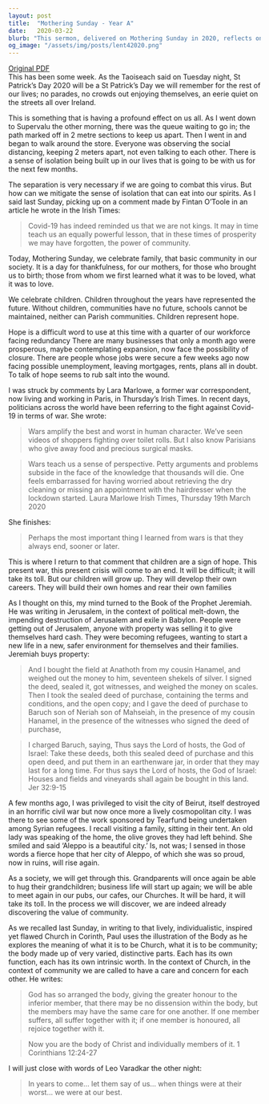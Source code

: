 ```yaml
---
layout: post
title:  "Mothering Sunday - Year A"
date:   2020-03-22
blurb: "This sermon, delivered on Mothering Sunday in 2020, reflects on the profound effects of the Covid-19 pandemic on society. It emphasizes the importance of community in these trying times and the hope symbolized by children, who represent the future. The sermon also draws parallels between the current crisis and the biblical story of Jeremiah, highlighting the resilience and hope inherent in humanity."
og_image: "/assets/img/posts/lent42020.png"
---
```

[Original PDF](/assets/pdf/lent42020.pdf)    
This has been some week. As the Taoiseach said on Tuesday night, St Patrick’s Day 2020 will be a St Patrick’s Day we will remember for the rest of our lives; no parades, no crowds out enjoying themselves, an eerie quiet on the streets all over Ireland.

This is something that is having a profound effect on us all. As I went down to Supervalu the other morning, there was the queue waiting to go in; the path marked off in 2 metre sections to keep us apart. Then I went in and began to walk around the store. Everyone was observing the social distancing, keeping 2 meters apart, not even talking to each other. There is a sense of isolation being built up in our lives that is going to be with us for the next few months.

The separation is very necessary if we are going to combat this virus. But how can we mitigate the sense of isolation that can eat into our spirits. As I said last Sunday, picking up on a comment made by Fintan O’Toole in an article he wrote in the Irish Times:

> Covid-19 has indeed reminded us that we are not kings. It may in time teach us an equally powerful lesson, that in these times of prosperity we may have forgotten, the power of community.

Today, Mothering Sunday, we celebrate family, that basic community in our society. It is a day for thankfulness, for our mothers, for those who brought us to birth; those from whom we first learned what it was to be loved, what it was to love.

We celebrate children. Children throughout the years have represented the future. Without children, communities have no future, schools cannot be maintained, neither can Parish communities. Children represent hope.

Hope is a difficult word to use at this time with a quarter of our workforce facing redundancy There are many businesses that only a month ago were prosperous, maybe contemplating expansion, now face the possibility of closure. There are people whose jobs were secure a few weeks ago now facing possible unemployment, leaving mortgages, rents, plans all in doubt. To talk of hope seems to rub salt into the wound.

I was struck by comments by Lara Marlowe, a former war correspondent, now living and working in Paris, in Thursday’s Irish Times. In recent days, politicians across the world have been referring to the fight against Covid-19 in terms of war. She wrote:

> Wars amplify the best and worst in human character. We’ve seen videos of shoppers fighting over toilet rolls. But I also know Parisians who give away food and precious surgical masks.

> Wars teach us a sense of perspective. Petty arguments and problems subside in the face of the knowledge that thousands will die. One feels embarrassed for having worried about retrieving the dry cleaning or missing an appointment with the hairdresser when the lockdown started. Laura Marlowe Irish Times, Thursday 19th March 2020

She finishes:

> Perhaps the most important thing I learned from wars is that they always end, sooner or later.

This is where I return to that comment that children are a sign of hope. This present war, this present crisis will come to an end. It will be difficult; it will take its toll. But our children will grow up. They will develop their own careers. They will build their own homes and rear their own families

As I thought on this, my mind turned to the Book of the Prophet Jeremiah. He was writing in Jerusalem, in the context of political melt-down, the impending destruction of Jerusalem and exile in Babylon. People were getting out of Jerusalem, anyone with property was selling it to give themselves hard cash. They were becoming refugees, wanting to start a new life in a new, safer environment for themselves and their families. Jeremiah buys property:

> And I bought the field at Anathoth from my cousin Hanamel, and weighed out the money to him, seventeen shekels of silver. I signed the deed, sealed it, got witnesses, and weighed the money on scales. Then I took the sealed deed of purchase, containing the terms and conditions, and the open copy; and I gave the deed of purchase to Baruch son of Neriah son of Mahseiah, in the presence of my cousin Hanamel, in the presence of the witnesses who signed the deed of purchase,

> I charged Baruch, saying, Thus says the Lord of hosts, the God of Israel: Take these deeds, both this sealed deed of purchase and this open deed, and put them in an earthenware jar, in order that they may last for a long time. For thus says the Lord of hosts, the God of Israel: Houses and fields and vineyards shall again be bought in this land. Jer 32:9-15

A few months ago, I was privileged to visit the city of Beirut, itself destroyed in an horrific civil war but now once more a lively cosmopolitan city. I was there to see some of the work sponsored by Tearfund being undertaken among Syrian refugees. I recall visiting a family, sitting in their tent. An old lady was speaking of the home, the olive groves they had left behind. She smiled and said ‘Aleppo is a beautiful city.’ Is, not was; I sensed in those words a fierce hope that her city of Aleppo, of which she was so proud, now in ruins, will rise again.

As a society, we will get through this. Grandparents will once again be able to hug their grandchildren; business life will start up again; we will be able to meet again in our pubs, our cafes, our Churches. It will be hard, it will take its toll. In the process we will discover, we are indeed already discovering the value of community.

As we recalled last Sunday, in writing to that lively, individualistic, inspired yet flawed Church in Corinth, Paul uses the illustration of the Body as he explores the meaning of what it is to be Church, what it is to be community; the body made up of very varied, distinctive parts. Each has its own function, each has its own intrinsic worth. In the context of Church, in the context of community we are called to have a care and concern for each other. He writes:

> God has so arranged the body, giving the greater honour to the inferior member, that there may be no dissension within the body, but the members may have the same care for one another. If one member suffers, all suffer together with it; if one member is honoured, all rejoice together with it.

> Now you are the body of Christ and individually members of it. 1 Corinthians 12:24-27

I will just close with words of Leo Varadkar the other night:

> In years to come… let them say of us… when things were at their worst… we were at our best.
